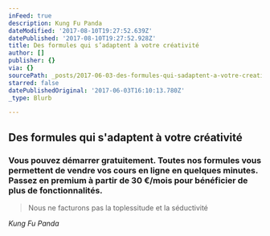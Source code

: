 ```yaml
---
inFeed: true
description: Kung Fu Panda
dateModified: '2017-08-10T19:27:52.639Z'
datePublished: '2017-08-10T19:27:52.928Z'
title: Des formules qui s’adaptent à votre créativité
author: []
publisher: {}
via: {}
sourcePath: _posts/2017-06-03-des-formules-qui-sadaptent-a-votre-creativite.md
starred: false
datePublishedOriginal: '2017-06-03T16:10:13.780Z'
_type: Blurb

---
```

## **Des formules qui s'adaptent à votre créativité**

### **Vous pouvez démarrer gratuitement**. Toutes nos formules vous permettent de **vendre vos cours en ligne** en quelques minutes. Passez en premium à partir de 30 €/mois pour bénéficier de plus de fonctionnalités.

> Nous ne facturons pas la toplessitude et la séductivité

_Kung Fu Panda_
